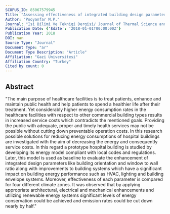 ```yaml
---
SCOPUS_ID: 85067579945
Title: "Assessing effectiveness of integrated building design parameters on energy performance and emissions in health care facilities by means of building energy modelling"
Author: "Pooyanfar M.P."
Journal: "Isi Bilimi Ve Teknigi Dergisi/ Journal of Thermal Science and Technology"
Publication Date: {'$date': '2018-01-01T00:00:00Z'}
Publication Year: 2018
DOI: nan
Source Type: "Journal"
Document Type: "ar"
Document Type Description: "Article"
Affiliation: "Gazi Üniversitesi"
Affiliation Country: "Turkey"
Cited by count: 0
---
```


## Abstract
"The main purpose of healthcare facilities is to treat patients, enhance and maintain public health and help patients to spend a healthier life after their treatment. Yet considerably higher energy consumption rates in the healthcare facilities with respect to other commercial building types results in increased service costs which contradicts the mentioned goals. Providing the public with adequate, proper and timely health services may not be possible without cutting down preventable operation costs. In this research possible solutions for reducing energy consumptions of hospital buildings are investigated with the aim of decreasing the energy and consequently service costs. In this regard a prototype hospital building is studied by developing its energy model compliant with local codes and regulations. Later, this model is used as baseline to evaluate the enhancement of integrated design parameters like building orientation and window to wall ratio along with improvements to building systems which have a significant impact on building energy performance such as HVAC, lighting and building envelope systems. Moreover, effectiveness of each parameter is compared for four different climate zones. It was observed that by applying appropriate architectural, electrical and mechanical enhancements and utilizing renewable energy systems significant levels of energy conservation could be achieved and emission rates could be cut down nearly by half."
